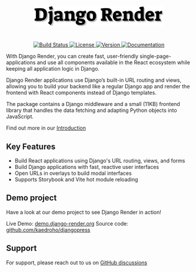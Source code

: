 <h1 align="center">
    <picture>
        <source media="(prefers-color-scheme: light)" srcset="website/static/img/django-render-text-black.svg">
        <source media="(prefers-color-scheme: dark)" srcset="website/static/img/django-render-text.svg">
        <img width="350" src="website/static/img/django-render-text-black.svg" alt="Django Render">
    </picture>
</h1>

<p align="center">
    <br>
    <a href="https://github.com/kaedroho/django-render/actions">
        <img src="https://github.com/kaedroho/django-render/workflows/Django%20Render%20CI/badge.svg" alt="Build Status" />
    </a>
    <a href="https://opensource.org/licenses/BSD-3-Clause">
        <img src="https://img.shields.io/badge/license-BSD-blue.svg" alt="License" />
    </a>
    <a href="https://pypi.python.org/pypi/djrender/">
        <img src="https://img.shields.io/pypi/v/djrender.svg" alt="Version" />
    </a>
    <a href="https://pypi.python.org/pypi/djrender/">
        <img src="https://img.shields.io/badge/Documentation-blue" alt="Documentation" />
    </a>
</p>

With Django Render, you can create fast, user-friendly single-page-applications and use all components available in the React ecosystem while keeping all application logic in Django.

Django Render applications use Django’s built-in URL routing and views, allowing you to build your backend like a regular Django app and render the frontend with React components instead of Django templates.

The package contains a Django middleware and a small (11KB) frontend library that handles the data fetching and adapting Python objects into JavaScript.

Find out more in our [Introduction](https://django-render.org/docs/introduction)

## Key Features

 - Build React applications using Django's URL routing, views, and forms
 - Build Django applications with fast, reactive user interfaces
 - Open URLs in overlays to build modal interfaces
 - Supports Storybook and Vite hot module reloading

## Demo project

Have a look at our demo project to see Django Render in action!

Live Demo: [demo.django-render.org](https://demo.django-render.org)
Source code: [github.com/kaedroho/djangopress](https://github.com/kaedroho/djangopress)

## Support

For support, please reach out to us on [GitHub discussions](https://github.com/kaedroho/django-render/discussions)
